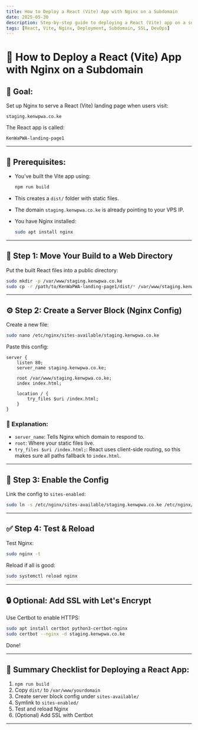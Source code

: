 ```yaml
---
title: How to Deploy a React (Vite) App with Nginx on a Subdomain
date: 2025-05-30
description: Step-by-step guide to deploying a React (Vite) app on a subdomain using Nginx, including prerequisites, configuration, and SSL setup.
tags: [React, Vite, Nginx, Deployment, Subdomain, SSL, DevOps]
---
```


# 🚀 How to Deploy a React (Vite) App with Nginx on a Subdomain

## 🎯 Goal:

Set up Nginx to serve a React (Vite) landing page when users visit:

```
staging.kenwpwa.co.ke
```

The React app is called:

```
KenWaPWA-landing-page1
```

---

## 🧰 Prerequisites:

* You’ve built the Vite app using:

  ```bash
  npm run build
  ```
* This creates a `dist/` folder with static files.
* The domain `staging.kenwpwa.co.ke` is already pointing to your VPS IP.
* You have Nginx installed:

  ```bash
  sudo apt install nginx
  ```

---

## 📁 Step 1: Move Your Build to a Web Directory

Put the built React files into a public directory:

```bash
sudo mkdir -p /var/www/staging.kenwpwa.co.ke
sudo cp -r /path/to/KenWaPWA-landing-page1/dist/* /var/www/staging.kenwpwa.co.ke/
```

---

## ⚙️ Step 2: Create a Server Block (Nginx Config)

Create a new file:

```bash
sudo nano /etc/nginx/sites-available/staging.kenwpwa.co.ke
```

Paste this config:

```nginx
server {
    listen 80;
    server_name staging.kenwpwa.co.ke;

    root /var/www/staging.kenwpwa.co.ke;
    index index.html;

    location / {
        try_files $uri /index.html;
    }
}
```

### 📎 Explanation:

* `server_name`: Tells Nginx which domain to respond to.
* `root`: Where your static files live.
* `try_files $uri /index.html;`: React uses client-side routing, so this makes sure all paths fallback to `index.html`.

---

## 🔗 Step 3: Enable the Config

Link the config to `sites-enabled`:

```bash
sudo ln -s /etc/nginx/sites-available/staging.kenwpwa.co.ke /etc/nginx/sites-enabled/
```

---

## ✅ Step 4: Test & Reload

Test Nginx:

```bash
sudo nginx -t
```

Reload if all is good:

```bash
sudo systemctl reload nginx
```

---

## 🔒 Optional: Add SSL with Let's Encrypt

Use Certbot to enable HTTPS:

```bash
sudo apt install certbot python3-certbot-nginx
sudo certbot --nginx -d staging.kenwpwa.co.ke
```

Done!

---

## 🧾 Summary Checklist for Deploying a React App:

1. `npm run build`
2. Copy `dist/` to `/var/www/yourdomain`
3. Create server block config under `sites-available/`
4. Symlink to `sites-enabled/`
5. Test and reload Nginx
6. (Optional) Add SSL with Certbot

---

